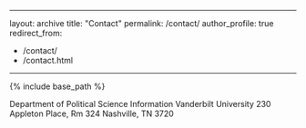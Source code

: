 
---
layout: archive
title: "Contact"
permalink: /contact/
author_profile: true
redirect_from:
  - /contact/
  - /contact.html
---
{% include base_path %}


Department of Political Science 
Information Vanderbilt University
230 Appleton Place, Rm 324
Nashville, TN 3720
